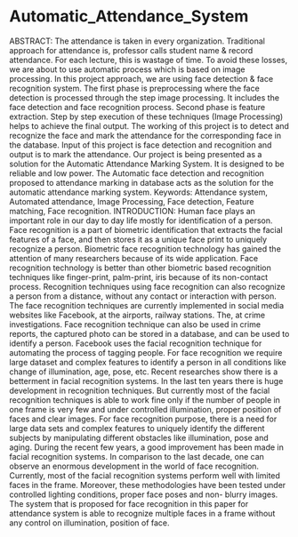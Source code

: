 # Automatic_Attendance_System
ABSTRACT:
The attendance is taken in every organization. Traditional approach for attendance is, professor calls student name & record attendance. For each lecture, this is wastage of time. To avoid these losses, we are about to use automatic process which is based on image processing. In this project approach, we are using face detection & face recognition system. The first phase is preprocessing where the face detection is processed through the step image processing. It includes the face detection and face recognition process. Second phase is feature extraction. Step by step execution of these techniques (Image Processing) helps to achieve the final output. The working of this project is to detect and recognize the face and mark the attendance for the corresponding face in the database. Input of this project is face detection and recognition and output is to mark the attendance. Our project is being presented as a solution for the Automatic Attendance Marking System. It is designed to be reliable and low power. The Automatic face detection and recognition proposed to attendance marking in database acts as the solution for the automatic attendance marking system.
Keywords: Attendance system, Automated attendance, Image Processing, Face detection, Feature matching, Face recognition.
INTRODUCTION:
Human face plays an important role in our day to day life mostly for identification of a person. Face recognition is a part of biometric identification that extracts the facial features of a face, and then stores it as a unique face print to uniquely recognize a person. Biometric face recognition technology has gained the attention of many researchers because of its wide application. Face recognition technology is better than other biometric based recognition techniques like finger-print, palm-print, iris because of its non-contact process. Recognition techniques using face recognition can also recognize a person from a distance, without any contact or interaction with person. The face recognition techniques are currently implemented in social media websites like Facebook, at the airports, railway stations. The, at crime investigations. Face recognition technique can also be used in crime reports, the captured photo can be stored in a database, and can be used to identify a person. Facebook uses the facial recognition technique for automating the process of tagging people. For face recognition we require large dataset and complex features to identify a person in all conditions like change of illumination, age, pose, etc. Recent researches show there is a betterment in facial recognition systems. In the last ten years there is huge development in recognition techniques.
But currently most of the facial recognition techniques is able to work fine only if the number of people in one frame is very few and under controlled illumination, proper position of faces and clear images. For face recognition purpose, there is a need for large data sets and complex features to uniquely identify the different subjects by manipulating different obstacles like illumination, pose and aging. During the recent few years, a good improvement has been made in facial recognition systems. In comparison to the last decade, one can observe an enormous development in the world of face recognition. Currently, most of the facial recognition systems perform well with limited faces in the frame. Moreover, these methodologies have been tested under controlled lighting conditions, proper face poses and non- blurry images. The system that is proposed for face recognition in this paper for attendance system is able to recognize multiple faces in a frame without any control on illumination, position of face.
